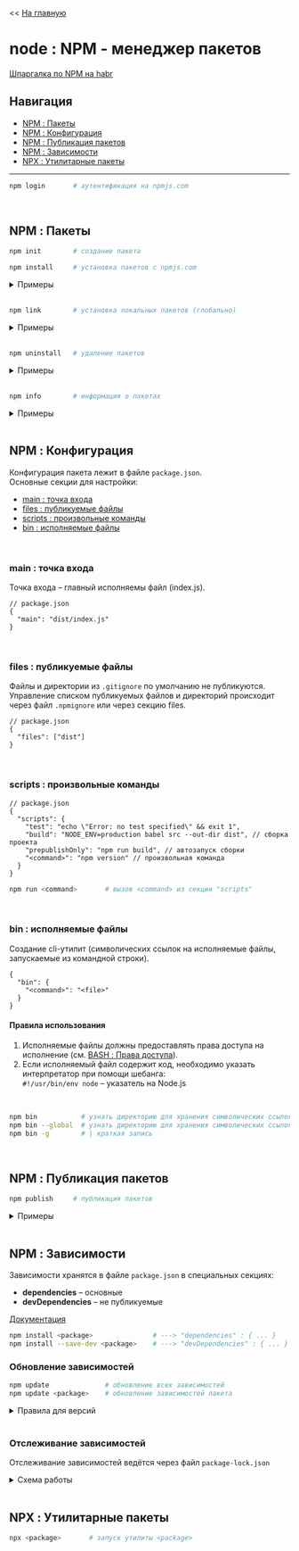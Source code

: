 << [На главную](./README.md)

# node : NPM - менеджер пакетов

[Шпаргалка по NPM на habr](https://habr.com/ru/post/133363/)

## Навигация

- [NPM : Пакеты](#npm--пакеты)
- [NPM : Конфигурация](#npm--конфигурация)
- [NPM : Публикация пакетов](#npm--публикация-пакетов)
- [NPM : Зависимости](#npm--зависимости)
- [NPX : Утилитарные пакеты](#npx--утилитарные-пакеты)

---

<a id="login"></a>

```bash
npm login       # аутентификация на npmjs.com
```

<br>

## NPM : Пакеты

<a id="init"></a>

```bash
npm init        # создание пакета
```

<a id="install"></a>

```bash
npm install     # установка пакетов с npmjs.com
```

<details>
<summary>Примеры</summary>

```bash
npm install                             # установка пакетов из package.json
npm install <package>                   # установка пакета в текущей директории
npm install -g <package>                # установка пакета глобально
npm install <package_1> <package_2>     # установка нескольких пакетов
```

</details><br>

<a id="link"></a>

```bash
npm link        # установка локальных пакетов (глобально)
```

<details>
<summary>Примеры</summary>

```bash
npm link        # установка пакета из текущей директории (глобально)
```

</details><br>

<a id="uninstall"></a>

```bash
npm uninstall   # удаление пакетов
```

<details>
<summary>Примеры</summary>

```bash
npm uninstall <package>                 # удаление пакета в текущей директории
npm uninstall -g <package>              # удаление пакета глобально
npm uninstall <package_1> <package_2>   # удаление нескольких пакетов
```

</details><br>

<a id="info"></a>

```bash
npm info        # информация о пакетах
```

<details>
<summary>Примеры</summary>

```bash
npm info <package>      # найти информацию по <package> на npmjs.com
```

</details><br>

## NPM : Конфигурация

Конфигурация пакета лежит в файле `package.json`.  
Основные секции для настройки:

- [main : точка входа](#main--точка-входа)
- [files : публикуемые файлы](#files--публикуемые-файлы)
- [scripts : произвольные команды](#scripts--произвольные-команды)
- [bin : исполняемые файлы](#bin--исполняемые-файлы)

<br>

### main : точка входа

Точка входа – главный исполняемы файл (index.js).

```jsonc
// package.json
{
  "main": "dist/index.js"
}
```

<br>

### files : публикуемые файлы

Файлы и директории из `.gitignore` по умолчанию не публикуются.  
Управление списком публикуемых файлов и директорий происходит через файл `.npmignore` или через секцию files.

```jsonc
// package.json
{
  "files": ["dist"]
}
```

<br>

### scripts : произвольные команды

```jsonc
// package.json
{
  "scripts": {
    "test": "echo \"Error: no test specified\" && exit 1",
    "build": "NODE_ENV=production babel src --out-dir dist", // сборка проекта
    "prepublishOnly": "npm run build", // автозапуск сборки
    "<command>": "npm version" // произвольная команда
  }
}
```

```bash
npm run <command>       # вызов <command> из секции "scripts"
```

<br>

### bin : исполняемые файлы

Создание cli-утилит (символических ссылок на исполняемые файлы, запускаемые из командной строки).

```jsonc
{
  "bin": {
    "<command>": "<file>"
  }
}
```

#### Правила использования

1. Исполняемые файлы должны предоставлять права доступа на исполнение (см. [BASH : Права доступа](./bash.md#bash--права-доступа)).
2. Если исполняемый файл содержит код, необходимо указать интерпретатор при помощи шебанга:  
   `#!/usr/bin/env node` – указатель на Node.js

<br>

```bash
npm bin           # узнать директорию для хранения символических ссылок (локальных)
npm bin --global  # узнать директорию для хранения символических ссылок (глобальных)
npm bin -g        # | краткая запись
```

<br>

## NPM : Публикация пакетов

<a id="publish"></a>

```bash
npm publish     # публикация пакетов
```

<details>
<summary>Примеры</summary>

```bash
npm publish             # публикация пакета на npmjs.com
npm publish --dry-run   # публикация пакета локально
```

</details><br>

## NPM : Зависимости

Зависимости хранятся в файле `package.json` в специальных секциях:

- **dependencies** – основные
- **devDependencies** – не публикуемые

[Документация](https://docs.npmjs.com/files/package.json#dependencies)

```bash
npm install <package>               # ---> "dependencies" : { ... }
npm install --save-dev <package>    # ---> "devDependencies" : { ... }
```

### Обновление зависимостей

<a id="update"></a>

```bash
npm update              # обновление всех зависимостей
npm update <package>    # обновление зависимостей пакета
```

<details>
<summary>Правила для версий</summary>

- `*` – любая версия
- `1.2.3` - точная версия
- `>1.2.3` - больше
- `>=1.2.3` - больше либо равна
- `<1.2.3` - меньше
- `<=1.2.3` - меньше либо равна
- `^1.2.3` - больше либо равна (кроме мажора),  
  т.е. >= 1.2.3 и < 2.0.0
- `~1.2.3` – больше либо равна (кроме мажора и минора),  
  т.е. >= 1.2.3 и < 1.3.0
- `1.2.x` – вместо х любая цифра

</details><br>

### Отслеживание зависимостей

Отслеживание зависимостей ведётся через файл `package-lock.json`

<details>
<summary>Схема работы</summary>

![отслеживание зависимостей](https://github.com/cgehuzi/notes/raw/master/images/npm-package-lock.jpg)

</details><br>

## NPX : Утилитарные пакеты

<a id="npx"></a>

```bash
npx <package>       # запуск утилиты <package>
```
